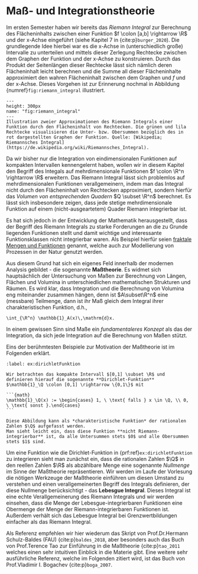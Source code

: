 Maß- und Integrationstheorie
===

Im ersten Semester haben wir bereits das *Riemann Integral* zur Berechnung des Flächeninhalts zwischen einer Funktion $f \colon [a,b] \rightarrow \R$ und der x-Achse eingeführt (siehe Kapitel 7 in {cite:p}`burger_2020`).
Die grundlegende Idee hierbei war es die x-Achse in (unterschiedlich große) Intervalle zu unterteilen und mittels dieser Zerlegung Rechtecke zwischen dem Graphen der Funktion und der x-Achse zu konstruieren.
Durch das Produkt der Seitenlängen dieser Rechtecke lässt sich nämlich deren Flächeninhalt leicht berechnen und die Summe all dieser Flächeninhalte approximiert den wahren Flächeninhalt zwischen dem Graphen und $f$ und der x-Achse.
Dieses Vorgehen ist zur Erinnerung nochmal in Abbildung {numref}`fig:riemann_integral` illustriert.

```{figure} ../img/ober_untersummen.png
---
height: 300px
name: "fig:riemann_integral"
---
Illustration zweier Approximationen des Riemann Integrals einer Funktion durch den Flächeninhalt von Rechtecken. Die grünen und lila Rechtecke visualisieren die Unter- bzw. Obersummen bezüglich des in rot dargestellten Graphen der Funktion. Quelle: [Wikipedia; Riemannsches Integral](https://de.wikipedia.org/wiki/Riemannsches_Integral).
```

Da wir bisher nur die Integration von eindimensionalen Funktionen auf kompakten Intervallen kennengelernt haben, wollen wir in diesem Kapitel den Begriff des Integals auf mehrdimensionale Funktionen $f \colon \R^n \rightarrow \R$ erweitern.
Das Riemann Integral lässt sich problemlos auf mehrdimensionalen Funktionen verallgemeinern, indem man das Integral nicht durch den Flächeninhalt von Rechtecken approximiert, sondern hierfür das *Volumen von entsprechenden Quadern* $Q \subset \R^n$ berechnet.
Es lässt sich insbesondere zeigen, dass jede stetige mehrdimensionale Funktion auf einem (nicht-ausgeartetem) Quader Riemann integrierbar ist.

Es hat sich jedoch in der Entwicklung der Mathematik herausgestellt, dass der Begriff des Riemann Integrals zu starke Forderungen an die zu Grunde liegenden Funktionen stellt und damit wichtige und interessante Funktionsklassen nicht integrierbar waren.
Als Beispiel hierfür seien [fraktale Mengen und Funktionen](https://de.wikipedia.org/wiki/Fraktal) genannt, welche auch zur Modellierung von Prozessen in der Natur genutzt werden.

Aus diesem Grund hat sich ein eigenes Feld innerhalb der modernen Analysis gebildet - die sogenannte **Maßtheorie**.
Es widmet sich hauptsächlich der Untersuchung von Maßen zur Berechnung von Längen, Flächen und Volumina in unterschiedlichen mathematischen Strukturen und Räumen.
Es wird klar, dass Integration und die Berechnung von Volumina eng miteinander zusammen hängen, denn ist $A\subset\R^n$ eine (messbare) Teilmenge, dann ist ihr Maß gleich dem Integral ihrer charakteristischen Funktion, d.h.,

```{math}
\int_{\R^n} \mathbb{1}_A(x)\,\mathrm{d}x.
```

In einem gewissen Sinn sind Maße ein *fundamentaleres Konzept* als das der Integration, da sich jede Integration auf die Berechnung von Maßen stützt.

Eins der berühmtesten Beispiele zur Motivation der Maßtheorie ist im Folgenden erklärt.

````{prf:example} Dirichlet-Funktion
:label: ex:dirichletFunktion

Wir betrachten das kompakte Intervall $[0,1] \subset \R$ und definieren hierauf die sogenannte **Dirichlet-Funktion** $\mathbb{1}_\Q \colon [0,1] \rightarrow \{0,1\}$ mit

```{math}
\mathbb{1}_\Q(x) := \begin{cases} 1, \ \text{ falls } x \in \Q, \\ 0, \ \text{ sonst }.\end{cases}
```

Diese Abbildung kann als *charakteristische Funktion* der rationalen Zahlen $\Q$ aufgefasst werden.
Man sieht leicht ein, dass diese Funktion **nicht Riemann-integrierbar** ist, da alle Untersummen stets $0$ und alle Obersummen stets $1$ sind.
````

Um eine Funktion wie die Dirichlet-Funktion in {prf:ref}`ex:dirichletFunktion` zu integrieren sieht man zunächst ein, dass die rationalen Zahlen $\Q$ in den reellen Zahlen $\R$ als abzählbare Menge eine sogenannte *Nullmenge* im Sinne der Maßtheorie repräsentieren.
Wir werden im Laufe der Vorlesung die nötigen Werkzeuge der Maßtheorie einführen um diesen Umstand zu verstehen und einen verallgemeinerten Begriff des Integrals definieren, der diese Nullmenge berücksichtigt - das **Lebesgue Integral**.
Dieses Integral ist eine echte Verallgemeinerung des Riemann Integrals und wir werden einsehen, dass die Menge der Lebesgue-integrierbaren Funktionen eine Obermenge der Menge der Riemann-integrierbaren Funktionen ist.
Außerdem verhält sich das Lebesgue Integral bei Grenzwertbildungen einfacher als das Riemann Integral.

Als Referenz empfehlen wir hier wiederum das Skript von Prof.Dr.Hermann Schulz-Baldes (FAU) {cite:p}`baldes_2018`, aber besonders auch das Buch von Prof.Terence Tao zur Einführung in die Maßtheorie {cite:p}`tao_2011` welches einen sehr intuitiven Einblick in die Materie gibt. Eine weitere sehr ausführliche Referenz, welche im Folgenden zitiert wird, ist das Buch von Prof.Vladimir I. Bogachev {cite:p}`boga_2007`.
